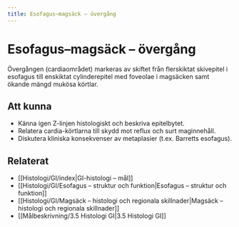 ```yaml
---
title: Esofagus–magsäck – övergång
---
```


# Esofagus–magsäck – övergång

Övergången (cardiaområdet) markeras av skiftet från flerskiktat skivepitel i esofagus till enskiktat cylinderepitel med foveolae i magsäcken samt ökande mängd mukösa körtlar.

## Att kunna
- Känna igen Z-linjen histologiskt och beskriva epitelbytet.
- Relatera cardia-körtlarna till skydd mot reflux och surt maginnehåll.
- Diskutera kliniska konsekvenser av metaplasier (t.ex. Barretts esofagus).

## Relaterat
- [[Histologi/GI/index|GI-histologi – mål]]
- [[Histologi/GI/Esofagus – struktur och funktion|Esofagus – struktur och funktion]]
- [[Histologi/GI/Magsäck – histologi och regionala skillnader|Magsäck – histologi och regionala skillnader]]
- [[Målbeskrivning/3.5 Histologi GI|3.5 Histologi GI]]
